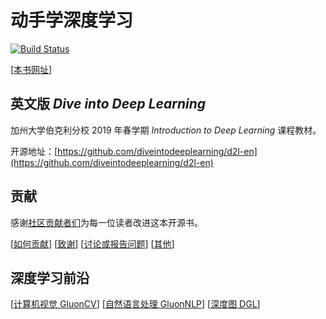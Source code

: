 # 动手学深度学习

[![Build Status](http://ci.diveintodeeplearning.org/job/zh/job/master/badge/icon)](http://ci.diveintodeeplearning.org/job/zh/job/master/)  

[[本书网址](https://zh.diveintodeeplearning.org/)]
 

## 英文版 *Dive into Deep Learning*

加州大学伯克利分校 2019 年春学期 *Introduction to Deep Learning* 课程教材。

开源地址：[https://github.com/diveintodeeplearning/d2l-en](https://github.com/diveintodeeplearning/d2l-en)


## 贡献

感谢[社区贡献者们](https://github.com/diveintodeeplearning/d2l-zh/graphs/contributors)为每一位读者改进这本开源书。

[[如何贡献](https://zh.diveintodeeplearning.org/chapter_appendix/how-to-contribute.html)] [[致谢](https://zh.diveintodeeplearning.org/chapter_introduction/preface.html#%E8%87%B4%E8%B0%A2)]  [[讨论或报告问题](https://discuss.gluon.ai)]  [[其他](INFO.md)]


## 深度学习前沿

[[计算机视觉 GluonCV](https://gluon-cv.mxnet.io/)]  [[自然语言处理 GluonNLP](https://gluon-nlp.mxnet.io/)] [[深度图 DGL](https://www.dgl.ai/)]
